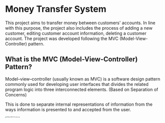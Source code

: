 # Money Transfer System

This project aims to transfer money between customers' accounts. In line with this purpose, the project also includes the process of adding a new customer, editing customer account information, deleting a customer account. The project was developed following the MVC (Model-View-Controller) pattern.



## What is the MVC (Model-View-Controller) Pattern?

Model–view–controller (usually known as MVC) is a software design pattern commonly used for developing user interfaces that divides the related program logic into three interconnected elements. (Based on Separation of Concerns)

This is done to separate internal representations of information from the ways information is presented to and accepted from the user.

<img src="C:\Users\Emirhan-Sahin\Desktop\wingie_enuygun_case\Money-Transfer-System\items\1200px-MVC-Process.svg.png" alt="1200px-MVC-Process.svg" style="zoom:25%;" />
